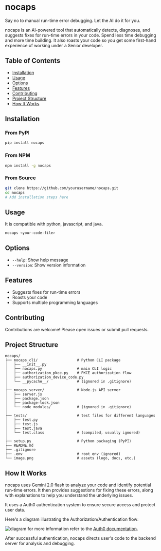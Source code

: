 # nocaps

Say no to manual run-time error debugging. Let the AI do it for you.

nocaps is an AI-powered tool that automatically detects, diagnoses, and suggests fixes for run-time errors in your code. Spend less time debugging and more time building. It also roasts your code so you get some first-hand experience of working under a Senior developer.

## Table of Contents

- [Installation](#installation)
- [Usage](#usage)
- [Options](#options)
- [Features](#features)
- [Contributing](#contributing)
- [Project Structure](#project-structure)
- [How It Works](#how-it-works)

## Installation

### From PyPI
```bash
pip install nocaps
```

### From NPM
```bash
npm install -g nocaps
```

### From Source
```bash
git clone https://github.com/yourusername/nocaps.git
cd nocaps
# Add installation steps here
```

## Usage

It is compatible with python, javascript, and java.

```bash
nocaps <your-code-file>
```

## Options

- `--help`: Show help message
- `--version`: Show version information

## Features

- Suggests fixes for run-time errors
- Roasts your code
- Supports multiple programming languages

## Contributing

Contributions are welcome! Please open issues or submit pull requests.

## Project Structure
```
nocaps/
├── nocaps_cli/                  # Python CLI package
│   ├── __init__.py
│   ├── nocaps.py                # main CLI logic
│   ├── authorization_pkce.py    # PKCE authorization flow
│   ├── authorization_device_code.py
│   └── __pycache__/             # (ignored in .gitignore)
│
├── nocaps_server/               # Node.js API server
│   ├── server.js
│   ├── package.json
│   ├── package-lock.json
│   └── node_modules/            # (ignored in .gitignore)
│
├── tests/                       # test files for different languages
│   ├── test.py
│   ├── test.js
│   ├── test.java
│   └── test.class               # (compiled, usually ignored)
│
├── setup.py                     # Python packaging (PyPI)
├── README.md
├── .gitignore
├── .env                         # root env (ignored)
└── image.png                    # assets (logo, docs, etc.)
```

## How It Works

nocaps uses Gemini 2.0 flash to analyze your code and identify potential run-time errors. It then provides suggestions for fixing these errors, along with explanations to help you understand the underlying issues.

It uses a Auth0 authentication system to ensure secure access and protect user data.

Here's a diagram illustrating the Authorization/Authentication flow:

![diagram](auth_flow_diagram.png)
for more information refer to the [Auth0 documentation](https://auth0.com/docs).

After successful authentication, nocaps directs user's code to the backend server for analysis and debugging.